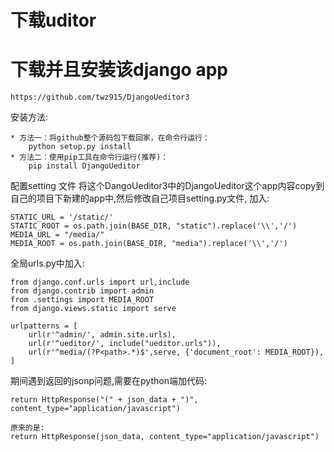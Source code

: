# 下载uditor

# 下载并且安装该django app
```
https://github.com/twz915/DjangoUeditor3
```

安装方法:
```
* 方法一：将github整个源码包下载回家，在命令行运行：
	python setup.py install
* 方法二：使用pip工具在命令行运行(推荐)：
    pip install DjangoUeditor
```

配置setting 文件
将这个DangoUeditor3中的DjangoUeditor这个app内容copy到自己的项目下新建的app中,然后修改自己项目setting.py文件,
加入:
```
STATIC_URL = '/static/'
STATIC_ROOT = os.path.join(BASE_DIR, "static").replace('\\','/')
MEDIA_URL = "/media/"
MEDIA_ROOT = os.path.join(BASE_DIR, "media").replace('\\','/')
```
全局urls.py中加入:
```
from django.conf.urls import url,include
from django.contrib import admin
from .settings import MEDIA_ROOT
from django.views.static import serve

urlpatterns = [
    url(r'^admin/', admin.site.urls),
    url(r'^ueditor/', include("ueditor.urls")),
    url(r'^media/(?P<path>.*)$',serve, {'document_root': MEDIA_ROOT}),
]
```

期间遇到返回的jsonp问题,需要在python端加代码:
```
return HttpResponse("(" + json_data + ")", content_type="application/javascript")

原来的是:
return HttpResponse(json_data, content_type="application/javascript")
```





